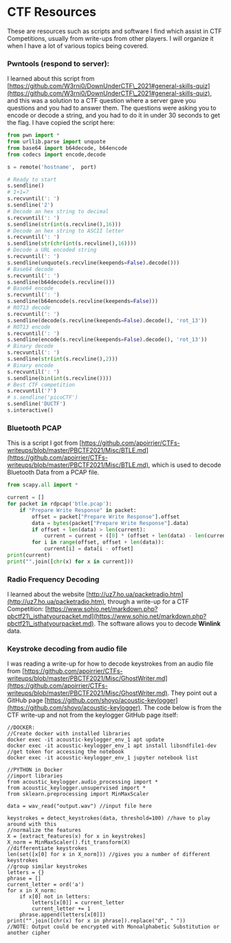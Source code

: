 # CTF Resources

These are resources such as scripts and software I find which assist in CTF Competitions, usually from write-ups from other players. I will organize it when I have a lot of various topics being covered.

### Pwntools (respond to server):

I learned about this script from [https://github.com/W3rni0/DownUnderCTF\_2021#general-skills-quiz](https://github.com/W3rni0/DownUnderCTF\_2021#general-skills-quiz), and this was a solution to a CTF question where a server gave you questions and you had to answer them. The questions were asking you to encode or decode a string, and you had to do it in under 30 seconds to get the flag. I have copied the script here:

```python
from pwn import *
from urllib.parse import unquote
from base64 import b64decode, b64encode
from codecs import encode,decode

s = remote('hostname',  port)

# Ready to start
s.sendline()
# 1+1=?
s.recvuntil(': ')
s.sendline('2')
# Decode an hex string to decimal
s.recvuntil(': ')
s.sendline(str(int(s.recvline(),16)))
# Decode an hex string to ASCII letter
s.recvuntil(': ')
s.sendline(str(chr(int(s.recvline(),16))))
# Decode a URL encoded string
s.recvuntil(': ')
s.sendline(unquote(s.recvline(keepends=False).decode()))
# Base64 decode
s.recvuntil(': ')
s.sendline(b64decode(s.recvline()))
# Base64 encode
s.recvuntil(': ')
s.sendline(b64encode(s.recvline(keepends=False)))
# ROT13 decode
s.recvuntil(': ')
s.sendline(decode(s.recvline(keepends=False).decode(), 'rot_13'))
# ROT13 encode
s.recvuntil(': ')
s.sendline(encode(s.recvline(keepends=False).decode(), 'rot_13'))
# Binary decode
s.recvuntil(': ')
s.sendline(str(int(s.recvline(),2)))
# Binary encode
s.recvuntil(': ')
s.sendline(bin(int(s.recvline())))
# Best CTF competition
s.recvuntil('?')
# s.sendline('picoCTF')
s.sendline('DUCTF')
s.interactive()
```

### Bluetooth PCAP

This is a script I got from [https://github.com/apoirrier/CTFs-writeups/blob/master/PBCTF2021/Misc/BTLE.md](https://github.com/apoirrier/CTFs-writeups/blob/master/PBCTF2021/Misc/BTLE.md), which is used to decode Bluetooth Data from  a PCAP file.

```python
from scapy.all import *

current = []
for packet in rdpcap('btle.pcap'):
    if "Prepare Write Response" in packet:       
        offset = packet["Prepare Write Response"].offset
        data = bytes(packet["Prepare Write Response"].data)
        if offset + len(data) > len(current):
            current = current + ([0] * (offset + len(data) - len(current)))
        for i in range(offset, offset + len(data)):
            current[i] = data[i - offset]
print(current)
print("".join([chr(x) for x in current]))
```

### Radio Frequency Decoding

I learned about the website [http://uz7.ho.ua/packetradio.htm](http://uz7.ho.ua/packetradio.htm), through a write-up for a CTF Competition: [https://www.sohio.net/markdown.php?pbctf21\_isthatyourpacket.md](https://www.sohio.net/markdown.php?pbctf21\_isthatyourpacket.md). The software allows you to decode **Winlink** data.

### Keystroke decoding from audio file

I was reading a write-up for how to decode keystrokes from an audio file from [https://github.com/apoirrier/CTFs-writeups/blob/master/PBCTF2021/Misc/GhostWriter.md](https://github.com/apoirrier/CTFs-writeups/blob/master/PBCTF2021/Misc/GhostWriter.md). They point out a GitHub page [https://github.com/shoyo/acoustic-keylogger](https://github.com/shoyo/acoustic-keylogger). The code below is from the CTF write-up and not from the keylogger GitHub page itself:

```
//DOCKER:
//Create docker with installed libraries
docker exec -it acoustic-keylogger_env_1 apt update
docker exec -it acoustic-keylogger_env_1 apt install libsndfile1-dev
//get token for accessing the notebook
docker exec -it acoustic-keylogger_env_1 jupyter notebook list
```

```
//PYTHON in Docker
//import libraries
from acoustic_keylogger.audio_processing import *
from acoustic_keylogger.unsupervised import *
from sklearn.preprocessing import MinMaxScaler

data = wav_read("output.wav") //input file here

keystrokes = detect_keystrokes(data, threshold=100) //have to play around with this
//normalize the features
X = [extract_features(x) for x in keystrokes]
X_norm = MinMaxScaler().fit_transform(X)
//differentiate keystrokes
len(set([x[0] for x in X_norm])) //gives you a number of different keystrokes
//group similar keystrokes
letters = {}
phrase = []
current_letter = ord('a')
for x in X_norm:
    if x[0] not in letters:
        letters[x[0]] = current_letter
        current_letter += 1
    phrase.append(letters[x[0]])
print("".join([chr(x) for x in phrase]).replace("d", " "))
//NOTE: Output could be encrypted with Monoalphabetic Substitution or another cipher
```

